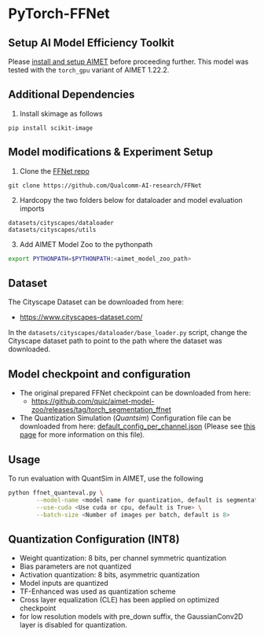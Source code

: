 # PyTorch-FFNet

## Setup AI Model Efficiency Toolkit
Please [install and setup AIMET](https://github.com/quic/aimet/blob/release-aimet-1.22/packaging/install.md) before proceeding further.
This model was tested with the `torch_gpu` variant of AIMET 1.22.2.

## Additional Dependencies
1. Install skimage as follows
```
pip install scikit-image
```

## Model modifications & Experiment Setup
1. Clone the [FFNet repo](https://morpheus-gitlab.qualcomm.com/dushmeht/ffnet/-/tree/master)
```
git clone https://github.com/Qualcomm-AI-research/FFNet
```
2. Hardcopy the two folders below for dataloader and model evaluation imports 
```
datasets/cityscapes/dataloader
datasets/cityscapes/utils
```
3. Add AIMET Model Zoo to the pythonpath 
```bash 
export PYTHONPATH=$PYTHONPATH:<aimet_model_zoo_path>
```

## Dataset
The Cityscape Dataset can be downloaded from here:
  - https://www.cityscapes-dataset.com/

In the `datasets/cityscapes/dataloader/base_loader.py` script, change the Cityscape dataset path to point to the path where the dataset was downloaded.

## Model checkpoint and configuration

- The original prepared FFNet checkpoint can be downloaded from here:
  - https://github.com/quic/aimet-model-zoo/releases/tag/torch_segmentation_ffnet
- The Quantization Simulation (*Quantsim*) Configuration file can be downloaded from here: [default_config_per_channel.json](https://github.com/quic/aimet/blob/release-aimet-1.22/TrainingExtensions/common/src/python/aimet_common/quantsim_config/default_config_per_channel.json) (Please see [this page](https://quic.github.io/aimet-pages/releases/1.22.2/user_guide/quantization_configuration.html) for more information on this file).

## Usage
To run evaluation with QuantSim in AIMET, use the following
```bash
python ffnet_quanteval.py \
		--model-name <model name for quantization, default is segmentation_ffnet78S_dBBB_mobile> \
		--use-cuda <Use cuda or cpu, default is True> \
		--batch-size <Number of images per batch, default is 8>
```

## Quantization Configuration (INT8)
- Weight quantization: 8 bits, per channel symmetric quantization
- Bias parameters are not quantized
- Activation quantization: 8 bits, asymmetric quantization
- Model inputs are quantized
- TF-Enhanced was used as quantization scheme
- Cross layer equalization (CLE) has been applied on optimized checkpoint
- for low resolution models with pre_down suffix, the GaussianConv2D layer is disabled for quantization.